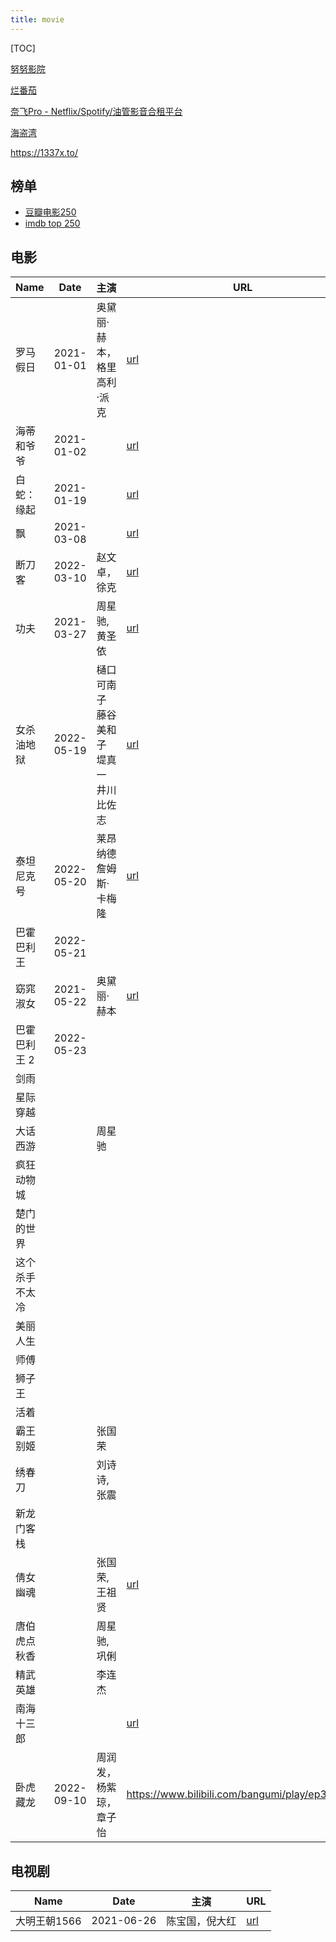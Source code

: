 ```yaml
---
title: movie
---
```


[TOC]

[努努影院](https://www.nunuyy10.top/)

[烂番茄](https://www.rottentomatoes.com/)

[奈飞Pro - Netflix/Spotify/油管影音合租平台](https://naifei.pro/m/)

[海盗湾](https://thepiratebay10.org/)

https://1337x.to/

## 榜单

- [豆瓣电影250](https://movie.douban.com/top250)
- [imdb top 250](https://www.imdb.com/chart/top/)

## 电影

| Name           | Date       | 主演                                    | URL                                                         |
| -------------- | ---------- | --------------------------------------- | ----------------------------------------------------------- |
| 罗马假日       | 2021-01-01 | 奥黛丽·赫本，格里高利·派克              | [url](https://www.bilibili.com/bangumi/play/ss27504?t=5731) |
| 海蒂和爷爷     | 2021-01-02 |                                         | [url](https://www.bilibili.com/bangumi/play/ss26976)        |
| 白蛇：缘起     | 2021-01-19 |                                         | [url](https://www.bilibili.com/bangumi/play/ss26652/)       |
| 飘             | 2021-03-08 |                                         | [url](https://www.bilibili.com/bangumi/play/ss31886)        |
| 断刀客         | 2022-03-10 | 赵文卓，徐克                            | [url](https://www.nnyy6.top/dianying/5571.html)             |
| 功夫           | 2021-03-27 | 周星驰, 黄圣依                          | [url](https://www.bilibili.com/bangumi/play/ep313572)       |
| 女杀油地狱     | 2022-05-19 | 樋口可南子 藤谷美和子 堤真一 井川比佐志 | [url](https://www.nnyy6.top/dianying/47785.html)            |
| 泰坦尼克号     | 2022-05-20 | 莱昂纳德 詹姆斯·卡梅隆                  | [url](https://www.nnyy6.top/dianying/6030.html)             |
| 巴霍巴利王     | 2022-05-21 |                                         |                                                             |
| 窈窕淑女       | 2021-05-22 | 奥黛丽·赫本                             | [url](https://www.bilibili.com/bangumi/play/ep402990)       |
| 巴霍巴利王 2   | 2022-05-23 |                                         |                                                             |
| 剑雨           |            |                                         |                                                             |
| 星际穿越       |            |                                         |                                                             |
| 大话西游       |            | 周星驰                                  |                                                             |
| 疯狂动物城     |            |                                         |                                                             |
| 楚门的世界     |            |                                         |                                                             |
| 这个杀手不太冷 |            |                                         |                                                             |
| 美丽人生       |            |                                         |                                                             |
| 师傅           |            |                                         |                                                             |
| 狮子王         |            |                                         |                                                             |
| 活着           |            |                                         |                                                             |
| 霸王别姬       |            | 张国荣                                  |                                                             |
| 绣春刀         |            | 刘诗诗, 张震                            |                                                             |
| 新龙门客栈     |            |                                         |                                                             |
| 倩女幽魂       |            | 张国荣, 王祖贤                          | [url](https://www.bilibili.com/bangumi/play/ss27823/)       |
| 唐伯虎点秋香   |            | 周星驰, 巩俐                            |                                                             |
| 精武英雄       |            | 李连杰                                  |                                                             |
| 南海十三郎     |            |                                         | [url](https://www.bilibili.com/bangumi/play/ss34361)        |
| 卧虎藏龙       | 2022-09-10 | 周润发，杨紫琼，章子怡                  | https://www.bilibili.com/bangumi/play/ep314577              |

## 电视剧

| Name         | Date       | 主演           | URL                                              |
| ------------ | ---------- | -------------- | ------------------------------------------------ |
| 大明王朝1566 | 2021-06-26 | 陈宝国，倪大红 | [url](https://movie.douban.com/subject/2210001/) |